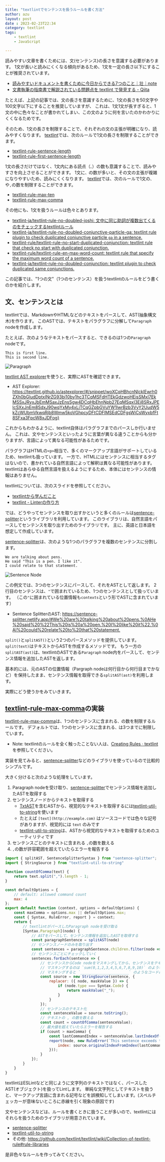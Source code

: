 ```yaml
---
title: "textlintでセンテンスを扱うルールを書く方法"
author: azu
layout: post
date : 2023-02-23T22:34
category: textlint
tags:
    - textlint
    - JavaScript

---
```


読みやすい文章を書くためには、文(センテンス)の長さを意識する必要があります。
1文が長いと読みにくくなる傾向があるため、1文を一定の長さ以下にすることが推奨されています。

- [読みやすいドキュメントを書くために今日からできる7つのこと｜壮｜note](https://note.com/sew_sou/n/nc29519a145b6)
- [文書執筆の指南書で解説されている問題点を textlint で発見する - Qiita](https://qiita.com/azu/items/60764ed6f415d3c748bf)

たとえば、上記の記事では、文の長さを意識するために、1文の長さを50文字や100文字以下にすることを推奨していますが、
これは、1文1文が長すぎると、1文の中に色々なことが書かれてしまい、この文のように何を言いたのかわかりにくくなるためです。

そのため、1文の長さを制限することで、それぞれの文の主張が明確になり、読みやすくなります。
[textlint](https://textlint.github.io/)では、次のルールで1文の長さを制限することができます。

- [textlint-rule-sentence-length](https://github.com/textlint-rule/textlint-rule-sentence-length)
- [textlint-rule-first-sentence-length](https://github.com/textlint-rule/textlint-rule-first-sentence-length)

1文の長さだけではなく、1文内にある読点（`、`）の数も意識することで、読みやすさを向上させることができます。
1文に`、`の数が多いと、その文の主張が複雑になりやすいため、読みにくくなります。
[textlint](https://textlint.github.io/)では、次のルールで1文の`、`や`,`の数を制限することができます。

- [textlint-rule-max-ten](https://github.com/textlint-ja/textlint-rule-max-ten)
- [textlint-rule-max-comma](https://github.com/textlint-rule/textlint-rule-max-comma)

その他にも、1文を扱うルールは色々とあります。

- [textlint-ja/textlint-rule-no-doubled-joshi: 文中に同じ助詞が複数出てくるのをチェックするtextlintルール](https://github.com/textlint-ja/textlint-rule-no-doubled-joshi)
- [textlint-ja/textlint-rule-no-doubled-conjunctive-particle-ga: textlint rule plugin to check duplicated conjunctive particle `ga` in a sentence.](https://github.com/textlint-ja/textlint-rule-no-doubled-conjunctive-particle-ga)
- [textlint-rule/textlint-rule-no-start-duplicated-conjunction: textlint rule that check no start with duplicated conjunction.](https://github.com/textlint-rule/textlint-rule-no-start-duplicated-conjunction)
- [textlint-rule/textlint-rule-en-max-word-count: textlint rule that specify the maximum word count of a sentence.](https://github.com/textlint-rule/textlint-rule-en-max-word-count)
- [textlint-ja/textlint-rule-no-doubled-conjunction: textlint plugin to check duplicated same conjunctions.](https://github.com/textlint-ja/textlint-rule-no-doubled-conjunction)

この記事では、"1つの文"（1つのセンテンス）を扱うtextlintのルールをどう書くのかを紹介します。

## 文、センテンスとは

textlintでは、MarkdownやHTMLなどのテキストをパースして、AST(抽象構文木)を作ります。
このASTでは、テキストをパラグラフに分解して`Paragraph` nodeを作成します。

たとえば、次のようなテキストをパースすると、できるのは1つの`Paragraph` nodeです。

```
This is first line.
This is second line.
```

![Paragraph](https://efcl.info/wp-content/uploads/2023/02/23-1677162407.png)

[textlint AST explorer](https://textlint.github.io/astexplorer/)を使うと、実際にASTを確認できます。

- AST Explorer: <https://textlint.github.io/astexplorer/#/snippet/woXCqHBhcnNlcklEwrh0ZXh0bGludDptxINrZG93bi10by1hc3TCqMSFdHTEkGdzwoHEisSMxI7EkMSSxJRyxJbEmMSaxJzEnsSgw4DCqHbEhnNpb27EqMSqxI3Ej8SRxJPElcSXxJnEm8SdxJ90wqYxMy4xLjTCqGZpbGVuYW1lwrBzb3VyY2UudW5kZcWUbmVkwqRjb8Wmw5koVGhpcyDFtCDFlMSEdCDFgsWiCsWyxbfFt8SFxa3FpcW8xJDFog}>

これからもわかるように、textlint自体はパラグラフまでのパースしか行いません。
これは、文やセンテンスといったように言葉が異なる違うことからも分かりますが、言語によって異なる可能性があるためです。

パラグラフはHTMLの`<p>`相当で、多くのマークアップ言語がサポートしているため、textlintも扱っています。
一方で、HTMLにはセンテンスに相当するタグはないので、書かれている自然言語によって解釈は異なる可能性があります。
textlintはあらゆる自然言語を扱えるようにするため、本体にはセンテンスの情報はありません。

textlintについては、次のスライドを参照してください。

- [textlintから学んだこと](https://azu.github.io/slide/reactsushi/textlint.html)
- [textlint - Linterの作り方](https://azu.github.io/slide/2022/lint-night/textlint.html)

では、どうやってセンテンスを取り出すかというと多くのルールは[sentence-splitter](https://github.com/textlint-rule/sentence-splitter)というライブラリを利用しています。
このライブラリは、自然言語をパースしてセンテンスを取り出すためのライブラリです。
主に、英語と日本語を想定して作成しています。

[sentence-splitter](https://github.com/textlint-rule/sentence-splitter)は、次のような1つのパラグラフを複数のセンテンスに分割します。

```
We are talking about pens.
He said "This is a pen. I like it".
I could relate to that statement.
```

![Sentence Node](https://github.com/textlint-rule/sentence-splitter/raw/master/docs/img/sentence-result.png)

この例文では、3つのセンテンスにパースして、それをASTとして返します。
2行目のセンテンスは、`"`で囲まれているため、1つのセンテンスとして扱っています。
（この`"`に囲まれている位置情報も`contexts`という形でASTに含まれています）

- Sentence SplitterのAST: <https://sentence-splitter.netlify.app/#We%20are%20talking%20about%20pens.%0AHe%20said%20%22This%20is%20a%20pen.%20I%20like%20it%22.%0AI%20could%20relate%20to%20that%20statement.>

`split()`と`splitAST()`という2つのパースメソッドを提供しています。
`split(text)`はテキストからASTを作成するメソッドです。
もう一方の`splitAST(ast)`は、textlintのASTである`Paragraph` node内をパースして、センテンス情報を追加したASTを返します。

基本的には、元のASTの位置情報（Pargraph nodeは何行目から何行目までかなど）を保持したまま、センテンス情報を取得できる`splitAST(ast)`を利用します。

実際にどう使うかをみていきます。

## [textlint-rule-max-comma](https://github.com/textlint-rule/textlint-rule-max-comma)の実装

[textlint-rule-max-comma](https://github.com/textlint-rule/textlint-rule-max-comma)は、1つのセンテンスに含まれる`、`の数を制限するルールです。
デフォルトでは、1つのセンテンスに含まれる`、`は3つまでに制限しています。

- Note: textlintのルールを全く触ったことない人は、[Creating Rules · textlint](https://textlint.github.io/docs/rule.html)を参照してください。

実装を見てみると、[sentence-splitter](https://github.com/textlint-rule/sentence-splitter)などのライブラリを使っているので比較的シンプルです。

大きく分けると次のような処理をしています。

1. Paragraph nodeを受け取り、[sentence-splitter](https://github.com/textlint-rule/sentence-splitter)でセンテンス情報を追加したASTを取得する
2. センテンスノードからテキストを取得する
    - [TxtAST](https://github.com/textlint/textlint/blob/master/docs/txtnode.md)を含むASTから、視覚的なテキストを取得するには[textlint-util-to-string](https://github.com/textlint/textlint-util-to-string)を使います
    - たとえば `[text](http://example.com)` はソースコードでは色々な記号がありますが、視覚的には `text` のみです
    - [textlint-util-to-string](https://github.com/textlint/textlint-util-to-string)は、ASTから視覚的なテキストを取得するためのユーティリティです
3. センテンスごとのテキストに含まれる `,`の数を数える
4. `,`の数が許容範囲を超えていたらエラーを報告する

```js
import { splitAST, SentenceSplitterSyntax } from "sentence-splitter";
import { StringSource } from "textlint-util-to-string"

function countOfComma(text) {
    return text.split(",").length - 1;
}

const defaultOptions = {
    // default: allowed command count
    max: 4
};
export default function (context, options = defaultOptions) {
    const maxComma = options.max || defaultOptions.max;
    const { Syntax, RuleError, report } = context;
    return {
        // textlintがパースしたParagraph nodeを受け取る
        [Syntax.Paragraph](node) {
            // ASTをパースして、センテンス情報を追加したASTを取得する
            const paragraphSentence = splitAST(node)
            // センテンスノードのみを取り出す
            const sentences = paragraphSentence.children.filter(node => node.type === SentenceSplitterSyntax.Sentence) ?? [];
            // センテンスごとにチェックしていく
            sentences.forEach(sentence => {
                // センテンスからCode nodeをマスキングしてから、センテンスをテキスト（表示と一致するテキスト）に変換する
                // マスキングするのは `sum(0,1,2,3,4,5,6,7,8,9,10)` のようなコードはカンマを含むが、問題ないため
                // マスキングすると `______________________` のようなコードになる
                const source = new StringSource(sentence, {
                    replacer: ({ node, maskValue }) => {
                        if (node.type === Syntax.Code) {
                            return maskValue("_");
                        }
                    }
                });
                // センテンスのテキスト化
                const sentenceValue = source.toString();
                // テキストの , の数を数える
                const count = countOfComma(sentenceValue);
                // 最大値を超えていたらエラーを報告する
                if (count > maxComma) {
                    const lastCommandIndex = sentenceValue.lastIndexOf(",");
                    report(node, new RuleError(`This sentence exceeds the maximum count of comma. Maximum is ${maxComma}.`, {
                        index: source.originalIndexFromIndex(lastCommandIndex)
                    }));
                }
            });
        }
    }
}
```

textlintはESLintなどと同じように文字列のテキストではなく、パースしたAST(オブジェクト)を扱ってLintします。
単純な文字列としてテキストを扱うと、マークアップ言語に含まれる記号などを誤検知してしまいます。(スペルチェッカーが意味ないところに赤線を引く現象の原因です)

文やセンテンスなどは、ルールを書くときに扱うことが多いので、textlintにはそれらを扱うためのライブラリが用意されています。

- [sentence-splitter](https://github.com/textlint-rule/sentence-splitter)
- [textlint-util-to-string](https://github.com/textlint/textlint-util-to-string)
- その他: <https://github.com/textlint/textlint/wiki/Collection-of-textlint-rule#rule-libraries>

是非色々なルールを作ってみてください。
